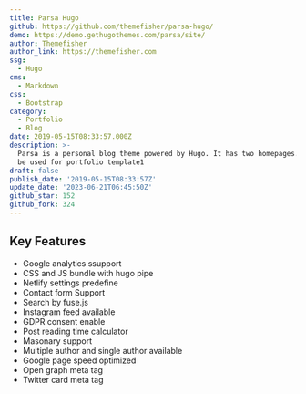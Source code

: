 ```yaml
---
title: Parsa Hugo
github: https://github.com/themefisher/parsa-hugo/
demo: https://demo.gethugothemes.com/parsa/site/
author: Themefisher
author_link: https://themefisher.com
ssg:
  - Hugo
cms:
  - Markdown
css:
  - Bootstrap
category:
  - Portfolio
  - Blog
date: 2019-05-15T08:33:57.000Z
description: >-
  Parsa is a personal blog theme powered by Hugo. It has two homepages. Also can
  be used for portfolio template1
draft: false
publish_date: '2019-05-15T08:33:57Z'
update_date: '2023-06-21T06:45:50Z'
github_star: 152
github_fork: 324
---
```


## Key Features

- Google analytics ssupport
- CSS and JS bundle with hugo pipe
- Netlify settings predefine
- Contact form Support
- Search by fuse.js
- Instagram feed available
- GDPR consent enable
- Post reading time calculator
- Masonary support
- Multiple author and single author available
- Google page speed optimized
- Open graph meta tag
- Twitter card meta tag
